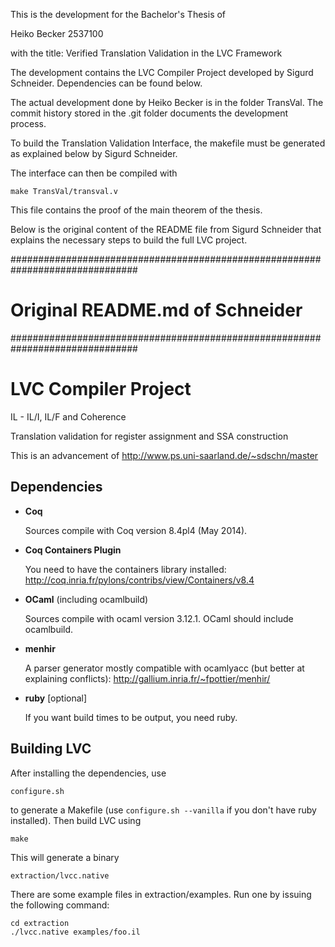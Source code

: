 This is the development for the Bachelor's Thesis of

Heiko Becker
2537100

with the title: Verified Translation Validation in the LVC Framework

The development contains the LVC Compiler Project developed by Sigurd Schneider.
Dependencies can be found below.

The actual development done by Heiko Becker is in the folder TransVal.
The commit history stored in the .git folder documents the development process.

To build the Translation Validation Interface, the makefile must be generated
as explained below by Sigurd Schneider.

The interface can then be compiled with

    make TransVal/transval.v

This file contains the proof of the main theorem of the thesis.

Below is the original content of the README file from Sigurd Schneider that 
explains the necessary steps to build the full LVC project.

###############################################################################
#			Original README.md of Schneider			      #
###############################################################################

# LVC Compiler Project
IL - IL/I, IL/F and Coherence

Translation validation for register assignment and SSA construction

This is an advancement of http://www.ps.uni-saarland.de/~sdschn/master


## Dependencies

- **Coq**

    Sources compile with Coq version 8.4pl4 (May 2014).

- **Coq Containers Plugin**

    You need to have the containers library installed:
    http://coq.inria.fr/pylons/contribs/view/Containers/v8.4

- **OCaml** (including ocamlbuild)

    Sources compile with ocaml version 3.12.1. OCaml should include ocamlbuild.

- **menhir**

    A parser generator mostly compatible with ocamlyacc (but better at explaining conflicts):
    http://gallium.inria.fr/~fpottier/menhir/

- **ruby** [optional]

    If you want build times to be output, you need ruby.

## Building LVC

After installing the dependencies, use

	configure.sh

to generate a Makefile (use `configure.sh --vanilla` if you don't have ruby installed). Then build LVC using

	make

This will generate a binary

	extraction/lvcc.native

There are some example files in extraction/examples. Run one by issuing the following command:

	cd extraction
	./lvcc.native examples/foo.il
